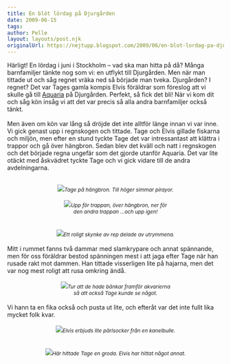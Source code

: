 ```yaml
---
title: En blöt lördag på Djurgården
date: 2009-06-15
tags: 	
author: Pelle
layout: layouts/post.njk
originalUrl: https://nejtupp.blogspot.com/2009/06/en-blot-lordag-pa-djurgarden.html
---
```


Härligt! En lördag i juni i Stockholm – vad ska man hitta på då? Många barnfamiljer tänkte nog som vi: en utflykt till Djurgården. Men när man tittade ut och såg regnet vräka ned så började man tveka. Djurgården? I regnet? Det var Tages gamla kompis Elvis föräldrar som föreslog att vi skulle gå till <a href="http://www.aquaria.se/">Aquaria</a> på Djurgården. Perfekt, så fick det bli! När vi kom dit och såg kön insåg vi att det var precis så alla andra barnfamiljer också tänkt.<br><br>Men även om kön var lång så dröjde det inte alltför länge innan vi var inne. Vi gick genast upp i regnskogen och tittade. Tage och Elvis gillade fiskarna och miljön, men efter en stund tyckte Tage det var intressantast att klättra i trappor och gå över hängbron. Sedan blev det kväll och natt i regnskogen och det började regna ungefär som det gjorde utanför Aquaria. Det var lite otäckt med åskvädret tyckte Tage och vi gick vidare till de andra avdelningarna.<br><br><div style="text-align: center;"><img src="../../../../img/_MG_5416_1024pix.jpg"><span style="font-size:85%;"><span style="font-style: italic;">Tage på hängbron. Till höger simmar pirayor.</span></span><br></div><br><div style="text-align: center;"><img src="../../../../img/_MG_5410_1024pix.jpg"><span style="font-size:85%;"><span style="font-style: italic;">Upp för trappan, över hängbron, ner för<br>den andra trappan ...och upp igen!</span></span><br></div><br><br><div style="text-align: center;"><img src="../../../../img/_MG_5424_1024pix.jpg"><span style="font-size:85%;"><span style="font-style: italic;">Ett roligt skynke av rep delade av utrymmena.</span></span><br></div><br>Mitt i rummet fanns två dammar med slamkrypare och annat spännande, men för oss föräldrar bestod spänningen mest i att jaga efter Tage när han rusade rakt mot dammen. Han tittade visserligen lite på hajarna, men det var nog mest roligt att rusa omkring ändå.<br><br><div style="text-align: center;"><img src="../../../../img/_MG_5374_1024pix.jpg"><span style="font-size:85%;"><span style="font-style: italic;">Tur att de hade bänkar framför akvarierna<br>så att också Tage kunde se något.</span></span><br><br></div>Vi hann ta en fika också och pusta ut lite, och efteråt var det inte fullt lika mycket folk kvar.<br><br><div style="text-align: center;"><img src="../../../../img/_MG_5352_1024pix.jpg"><span style="font-size:85%;"><span style="font-style: italic;">Elvis erbjuds lite pärlsocker från en kanelbulle.</span></span><br><br></div><br><div style="text-align: center;"><img src="../../../../img/_MG_5367_1024pix.jpg"><span style="font-size:85%;"><span style="font-style: italic;">Här hittade Tage en groda. Elvis har hittat något annat.</span></span><br></div>
<!-- no comments on this post -->